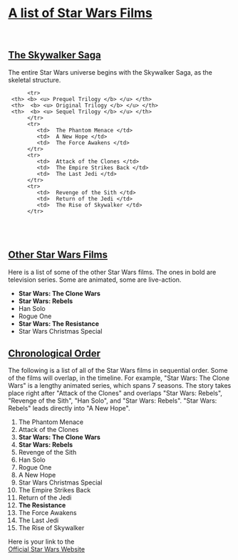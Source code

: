 <!Doctype html>

<html>

<head>
<h1> <u> A list of Star Wars Films </u> </h1>
</head>

<body> 

<br>
<h2> <u> The Skywalker Saga </u> </h2>
<p>The entire Star Wars universe begins with the Skywalker Saga, as the skeletal structure. </p>
     <table>

          <tr>
     <th> <b> <u> Prequel Trilogy </b> </u> </th>
     <th>  <b> <u> Original Trilogy </b> </u> </th>
     <th>  <b> <u> Sequel Trilogy </b> </u> </th>
          </tr>
          <tr>
             <td>  The Phantom Menace </td>
             <td>  A New Hope </td>
             <td>  The Force Awakens </td>
          </tr> 
          <tr>
             <td>  Attack of the Clones </td>
             <td>  The Empire Strikes Back </td>
             <td>  The Last Jedi </td>
          </tr>
          <tr>
             <td>  Revenge of the Sith </td>
             <td>  Return of the Jedi </td>
             <td>  The Rise of Skywalker </td>
          </tr>
   </table>


<br>
<h2> <u> Other Star Wars Films </u> </h2>
<p> Here is a list of some of the other Star Wars films. The ones in bold are television series. Some are animated, some are live-action.
</p>

<ul>
    <li> <b>Star Wars: The Clone Wars  </b> </li>
    <li>  <b> Star Wars: Rebels </b> </li>
    <li> Han Solo </li>
    <li> Rogue One </li>
    <li> <b> Star Wars: The Resistance </b> </li>
    <li>  Star Wars Christmas Special </li>
</ul>

<h2> <u> Chronological Order</u> </h2>
<p> The following is a list of all of the Star Wars films in sequential order.  Some of the films will overlap, in the timeline. For example, "Star Wars: The Clone Wars" is a lengthy animated series, which spans 7 seasons. The story takes place right after "Attack of the Clones" and overlaps "Star Wars: Rebels", "Revenge of the Sith",  "Han Solo", and "Star Wars: Rebels". "Star Wars: Rebels" leads directly into "A New Hope".</p> 
          <ol>
    <li> The Phantom Menace </li>
    <li> Attack of the Clones </li>
    <li> <b>Star Wars: The Clone Wars  </b> </li>                         
    <li> <b> Star Wars: Rebels </b> </li>
    <li> Revenge of the Sith </li>
    <li> Han Solo </li>
    <li> Rogue One </li>
    <li> A New Hope </li>
    <li>  Star Wars Christmas Special </li>
    <li> The Empire Strikes Back </li>
    <li> Return of the Jedi </li>
    <li> <b> The Resistance </b> </li>
    <li> The Force Awakens </li>
    <li> The Last Jedi </li>
    <li> The Rise of Skywalker </li>
          </ol>


<p> <a name="#StarWarsWebsite"> Here is your link to the </a> </li>
<br>
<a href=https://www.starwars.com/ >
Official Star Wars Website </a>


</body>




</html>
